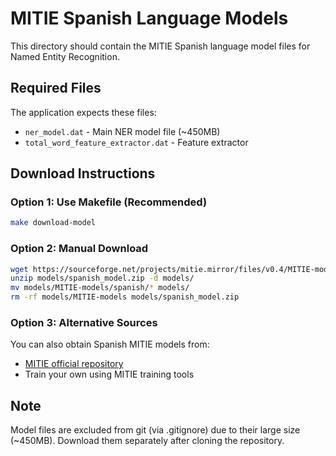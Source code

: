 # MITIE Spanish Language Models

This directory should contain the MITIE Spanish language model files for Named Entity Recognition.

## Required Files

The application expects these files:
- `ner_model.dat` - Main NER model file (~450MB)
- `total_word_feature_extractor.dat` - Feature extractor

## Download Instructions

### Option 1: Use Makefile (Recommended)
```bash
make download-model
```

### Option 2: Manual Download
```bash
wget https://sourceforge.net/projects/mitie.mirror/files/v0.4/MITIE-models-v0.2-Spanish.zip/download -O models/spanish_model.zip
unzip models/spanish_model.zip -d models/
mv models/MITIE-models/spanish/* models/
rm -rf models/MITIE-models models/spanish_model.zip
```

### Option 3: Alternative Sources
You can also obtain Spanish MITIE models from:
- [MITIE official repository](https://github.com/mit-nlp/MITIE)
- Train your own using MITIE training tools

## Note

Model files are excluded from git (via .gitignore) due to their large size (~450MB).
Download them separately after cloning the repository.